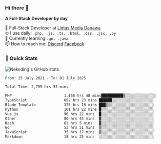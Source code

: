 ### Hi there 👋

**A Full-Stack Developer by day**

🔭 Full-Stack Developer at [Lintas Media Danawa](https://www.lintasmediadanawa.com/)  
⚙️ I use daily: `.php, .js, .ts, .html, .css, .jsx, .py`  
🌱 Currently learning `.go, .java`  
📫 How to reach me: [Discord](https://discordapp.com/users/984448732999327766)  [Facebook](https://fb.me/tyvandi)  

### 🚀 Quick Stats  

![Nekoding's GitHub stats](https://github-readme-stats.vercel.app/api?username=nekoding&show_icons=true)

<!--START_SECTION:waka-->

```txt
From: 25 July 2021 - To: 01 July 2025

Total Time: 2,759 hrs 55 mins

PHP                        1,155 hrs 48 mins██████████▒░░░░░░░░░░░░░░   40.69 %
TypeScript                 692 hrs 23 mins ██████░░░░░░░░░░░░░░░░░░░   24.37 %
Blade Template             375 hrs 16 mins ███▒░░░░░░░░░░░░░░░░░░░░░   13.21 %
Python                     101 hrs 22 mins █░░░░░░░░░░░░░░░░░░░░░░░░   03.57 %
Vue.js                     96 hrs 22 mins  █░░░░░░░░░░░░░░░░░░░░░░░░   03.39 %
Other                      80 hrs 45 mins  ▓░░░░░░░░░░░░░░░░░░░░░░░░   02.84 %
Bash                       62 hrs 5 mins   ▓░░░░░░░░░░░░░░░░░░░░░░░░   02.19 %
Go                         53 hrs 51 mins  ▒░░░░░░░░░░░░░░░░░░░░░░░░   01.90 %
JavaScript                 35 hrs 17 mins  ▒░░░░░░░░░░░░░░░░░░░░░░░░   01.24 %
Markdown                   18 hrs 25 mins  ░░░░░░░░░░░░░░░░░░░░░░░░░   00.65 %
```

<!--END_SECTION:waka-->

<!--
**nekoding/nekoding** is a ✨ _special_ ✨ repository because its `README.md` (this file) appears on your GitHub profile.

Here are some ideas to get you started:

- 🔭 I’m currently working on ...
- 🌱 I’m currently learning ...
- 👯 I’m looking to collaborate on ...
- 🤔 I’m looking for help with ...
- 💬 Ask me about ...
- 📫 How to reach me: ...
- 😄 Pronouns: ...
- ⚡ Fun fact: ...
-->
